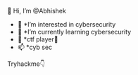  👋 Hi, I’m @Abhishek
- 👀 *I’m interested in cybersecurity
- 🌱 *I’m currently learning cybersecurity
- 💞️ *ctf player🏁
- 📫 *cyb sec

Tryhackme👇
<script src="https://tryhackme.com/badge/453800"></script>
<!---
✨hackthebox👇
   https://app.hackthebox.eu/profile/586821

[![Top Langs](https://github-readme-stats.vercel.app/api/top-langs/?username=abhishek001konni&layout=compact)](https://github.com/abhishek001konni/github-readme-stats)



